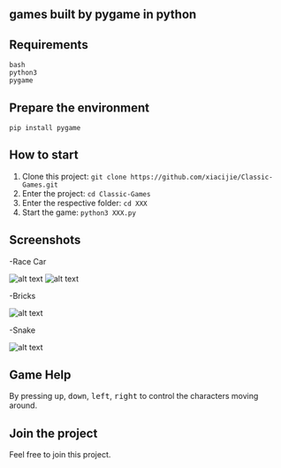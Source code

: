 games built by pygame in python
---------------------------------------------


Requirements
------------
```
bash
python3
pygame
```

Prepare the environment
-----------------------
`pip install pygame`

How to start
------------
1. Clone this project: `git clone https://github.com/xiacijie/Classic-Games.git`
2. Enter the project: `cd Classic-Games`
3. Enter the respective folder: `cd XXX`
4. Start the game: `python3 XXX.py`

Screenshots
-----------
-Race Car

![alt text](./resource/car1.png)
![alt text](./resource/car2.png)

-Bricks

![alt text](./resource/brick1.png)

-Snake

![alt text](./resource/snake1.png)

Game Help
---------
By pressing <kbd>up</kbd>, <kbd>down</kbd>, <kbd>left</kbd>, <kbd>right</kbd> to control the characters moving around.

Join the project
----------------
Feel free to join this project.

